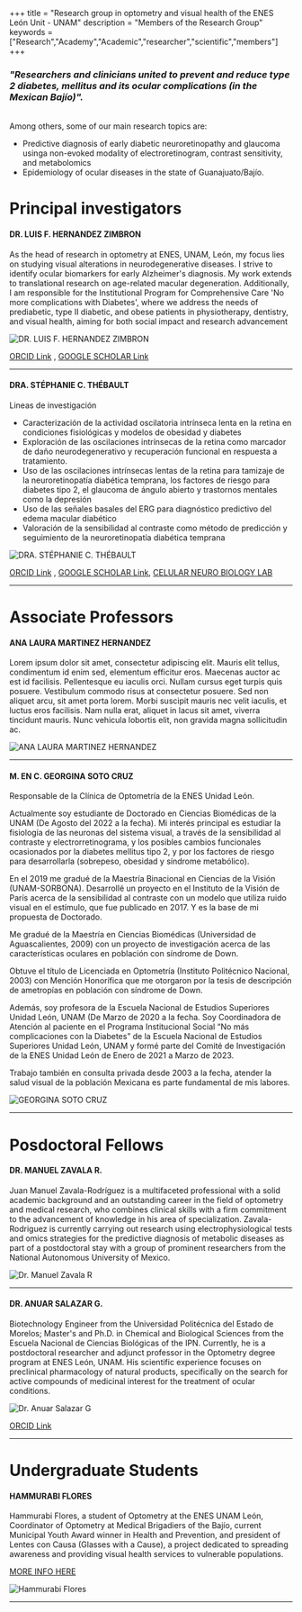 +++
title = "Research group in optometry and visual health of the ENES León Unit - UNAM"
description = "Members of the Research Group"
keywords = ["Research","Academy","Academic","researcher","scientific","members"]
+++

### *"Researchers and clinicians united to prevent and reduce type 2 diabetes, mellitus and its ocular complications (in the Mexican Bajío)".*

\
Among others, some of our main research topics are:

* Predictive diagnosis of early diabetic neuroretinopathy and glaucoma usinga non-evoked modality of electroretinogram, contrast sensitivity, and metabolomics
* Epidemiology of ocular diseases in the state of Guanajuato/Bajío. 


# Principal investigators

#### DR. LUIS F. HERNANDEZ ZIMBRON

As the head of research in optometry at ENES, UNAM, León, my focus lies on studying visual alterations in neurodegenerative diseases. I strive to identify ocular biomarkers for early Alzheimer's diagnosis. My work extends to translational research on age-related macular degeneration. Additionally, I am responsible for the Institutional Program for Comprehensive Care 'No more complications with Diabetes', where we address the needs of prediabetic, type II diabetic, and obese patients in physiotherapy, dentistry, and visual health, aiming for both social impact and research advancement

 <!-- ![ORCID](https://static-00.iconduck.com/assets.00/orcid-icon-256x256-o0c2anpv.png) -->

 ![DR. LUIS F. HERNANDEZ ZIMBRON](https://raw.githubusercontent.com/Infratelco/infratelco.github.io/refs/heads/main/public/img/testimonials/LuisCard2.png)

[ORCID Link](https://orcid.org/0000-0002-5098-367X) , 
[GOOGLE SCHOLAR Link](https://scholar.google.com/scholar?hl=es&as_sdt=0%2C5&q=Luis+Fernando+Hernandez+zimbron&btnG=&oq=luis)

---

#### DRA. STÉPHANIE C. THÉBAULT

Lineas de investigación

* Caracterización de la actividad oscilatoria intrínseca lenta en la retina en condiciones fisiológicas y modelos de obesidad y diabetes
* Exploración de las oscilaciones intrínsecas de la retina como marcador de daño neurodegenerativo y recuperación funcional en respuesta a tratamiento.
* Uso de las oscilaciones intrínsecas lentas de la retina para tamizaje de la neuroretinopatía diabética temprana, los factores de riesgo para diabetes tipo 2, el glaucoma de ángulo abierto y trastornos mentales como la depresión
* Uso de las señales basales del ERG para diagnóstico predictivo del edema macular diabético
* Valoración de la sensibilidad al contraste como método de predicción y seguimiento de la neuroretinopatía diabética temprana

![DRA. STÉPHANIE C. THÉBAULT](https://raw.githubusercontent.com/Infratelco/infratelco.github.io/refs/heads/main/public/img/testimonials/StephanieCard1.png)

[ORCID Link](https://orcid.org/0000-0003-3233-282X) , 
[GOOGLE SCHOLAR Link](https://scholar.google.com/citations?user=KVRo_80AAAAJ&hl=fr),
[CELULAR NEURO BIOLOGY LAB](https://inb.unam.mx/index.php/neurobiologia-celular-y-molecular/)


---

# Associate Professors

#### ANA LAURA MARTINEZ HERNANDEZ

Lorem ipsum dolor sit amet, consectetur adipiscing elit. Mauris elit tellus, condimentum id enim sed, elementum efficitur eros. Maecenas auctor ac est id facilisis. Pellentesque eu iaculis orci. Nullam cursus eget turpis quis posuere. Vestibulum commodo risus at consectetur posuere. Sed non aliquet arcu, sit amet porta lorem. Morbi suscipit mauris nec velit iaculis, et luctus eros facilisis. Nam nulla erat, aliquet in lacus sit amet, viverra tincidunt mauris. Nunc vehicula lobortis elit, non gravida magna sollicitudin ac.

![ANA LAURA MARTINEZ HERNANDEZ](https://raw.githubusercontent.com/Infratelco/infratelco.github.io/refs/heads/main/public/img/testimonials/AnaCard1.png)

---

#### M. EN C. GEORGINA SOTO CRUZ 

Responsable de la Clínica de Optometría de la ENES Unidad León.

Actualmente soy estudiante de Doctorado en Ciencias Biomédicas de la UNAM (De Agosto del 2022 a la fecha). Mi interés principal es estudiar la fisiología de las neuronas del sistema visual, a través de la sensibilidad al contraste y electrorretinograma, y los posibles cambios funcionales ocasionados por la diabetes mellitus tipo 2, y por los factores de riesgo para desarrollarla (sobrepeso, obesidad y síndrome metabólico). 

En el 2019 me gradué de la Maestría Binacional en Ciencias de la Visión (UNAM-SORBONA). Desarrollé un proyecto en el Instituto de la Visión de París acerca de la sensibilidad al contraste con un modelo que utiliza ruido visual en el estímulo, que fue publicado en 2017. Y es la base de mi propuesta de Doctorado. 

Me gradué de la Maestría en Ciencias Biomédicas (Universidad de Aguascalientes, 2009) con un proyecto de investigación acerca de las características oculares en población con síndrome de Down. 

Obtuve el título de Licenciada en Optometría (Instituto Politécnico Nacional, 2003) con Mención Honorífica que me otorgaron por la tesis de descripción de ametropías en población con síndrome de Down. 

Además, soy profesora de la Escuela Nacional de Estudios Superiores Unidad León, UNAM (De Marzo de 2020 a la fecha. Soy Coordinadora de Atención al paciente en el Programa Institucional Social “No más complicaciones con la Diabetes” de la Escuela Nacional de Estudios Superiores Unidad León, UNAM y formé parte del Comité de Investigación de la ENES Unidad León de Enero de 2021 a Marzo de 2023. 

Trabajo también en consulta privada desde 2003 a la fecha, atender la salud visual de la población Mexicana es parte fundamental de mis labores.

![GEORGINA SOTO CRUZ](https://raw.githubusercontent.com/Infratelco/infratelco.github.io/refs/heads/main/public/img/testimonials/GeorginaCard1.png)

---

# Posdoctoral Fellows

#### DR. MANUEL ZAVALA R.

Juan Manuel Zavala-Rodríguez is a multifaceted professional with a solid academic background and an outstanding career in the field of optometry and medical research, who combines clinical skills with a firm commitment to the advancement of knowledge in his area of specialization. Zavala-Rodriguez is currently carrying out research using electrophysiological tests and omics strategies for the predictive diagnosis of metabolic diseases as part of a postdoctoral stay with a group of prominent researchers from the National Autonomous University of Mexico.

![Dr. Manuel Zavala R](https://raw.githubusercontent.com/Infratelco/infratelco.github.io/refs/heads/main/public/img/testimonials/ManuelCard1.png)

---

#### DR. ANUAR SALAZAR G.

Biotechnology Engineer from the Universidad Politécnica del Estado de Morelos; Master's and Ph.D. in Chemical and Biological Sciences from the Escuela Nacional de Ciencias Biológicas of the IPN. Currently, he is a postdoctoral researcher and adjunct professor in the Optometry degree program at ENES León, UNAM. His scientific experience focuses on preclinical pharmacology of natural products, specifically on the search for active compounds of medicinal interest for the treatment of ocular conditions.

![Dr. Anuar Salazar G](https://raw.githubusercontent.com/Infratelco/infratelco.github.io/refs/heads/main/public/img/testimonials/AnuarCard1.png)

[ORCID Link](https://orcid.org/0000-0001-9633-6542)

---

# Undergraduate Students

#### HAMMURABI FLORES

Hammurabi Flores, a student of Optometry at the ENES UNAM León, Coordinator of Optometry at Medical Brigadiers of the Bajío, current Municipal  Youth Award winner in Health and Prevention, and president of Lentes con Causa (Glasses with a Cause), a project dedicated to spreading awareness  and providing visual health services to vulnerable populations.

[MORE INFO HERE](https://www.instagram.com/p/Cv09liRO_-A/?igsh=MWlqdHRxYjdkMzY2ZA%3D%3D)

![Hammurabi Flores](https://raw.githubusercontent.com/Infratelco/infratelco.github.io/refs/heads/main/public/img/testimonials/HammurabiCard1.png)

---